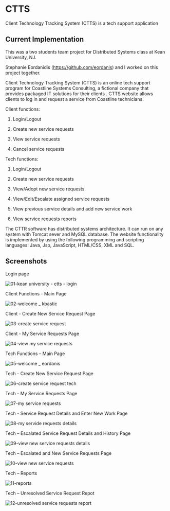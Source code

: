 # CTTS
Client Technology Tracking System (CTTS) is a tech support application

## Current Implementation
This was a two students team project for Distributed Systems class at Kean University, NJ.

Stephanie Eordanidis (https://github.com/eordanis) and I worked on this project together.

Client Technology Tracking System (CTTS) is an online tech support program for Coastline Systems Consulting, a fictional company that provides packaged IT solutions for their clients
.
CTTS website allows clients to log in and request a service from Coastline technicians.

Client functions:

1.	Login/Logout

2.	Create new service requests

3.	View service requests

4.	Cancel service requests

Tech functions:

1.	Login/Logout

2.	Create new service requests

3.	View/Adopt new service requests

4.	View/Edit/Escalate assigned service requests

5.	View previous service details and add new service work

6.	View service requests reports

The CTTR software has distributed systems architecture. It can run on any system with Tomcat sever and MySQL database. The website functionality is implemented by using the following programming and scripting languages: Java, Jsp, JavaScript, HTML/CSS, XML and SQL.

## Screenshots

Login page

![01-kean university - ctts - login](https://user-images.githubusercontent.com/30803397/30335768-35f4dbfe-97b1-11e7-8da6-4c62bf722f3f.jpg)

Client Functions - Main Page

![02-welcome _ kbastic](https://user-images.githubusercontent.com/30803397/30335776-39d1fc3e-97b1-11e7-8533-c6bdd33b810a.jpg)

Client - Create New Service Request Page

![03-create service request](https://user-images.githubusercontent.com/30803397/30335781-3d2f94b8-97b1-11e7-8627-b97acd431c7d.jpg)

Client - My Service Requests Page

![04-view my service requests](https://user-images.githubusercontent.com/30803397/30335791-40708592-97b1-11e7-87e3-b17c4d391218.jpg)

Tech Functions – Main Page

![05-welcome _ eordanis](https://user-images.githubusercontent.com/30803397/30335799-44c8663c-97b1-11e7-9b80-ce065c372698.jpg)

Tech - Create New Service Request Page

![06-create service request tech](https://user-images.githubusercontent.com/30803397/30335810-4c120a7e-97b1-11e7-82d3-71ae9cd2a9e1.jpg)

Tech - My Service Requests Page

![07-my service requests](https://user-images.githubusercontent.com/30803397/30335815-4f877eaa-97b1-11e7-9832-68edf39f700c.jpg)

Tech - Service Request Details and Enter New Work Page

![08-my servide requests details](https://user-images.githubusercontent.com/30803397/30335818-528f59e2-97b1-11e7-82ea-89c4352ed815.jpg)

Tech – Escalated Service Request Details and History Page

![09-view new service requests details](https://user-images.githubusercontent.com/30803397/30335826-556596d6-97b1-11e7-9423-af22474d61fc.jpg)

Tech – Escalated and New Service Requests Page

![10-view new service requests](https://user-images.githubusercontent.com/30803397/30335829-584026e6-97b1-11e7-952d-3ef0874026b1.jpg)

Tech – Reports

![11-reports](https://user-images.githubusercontent.com/30803397/30335832-5b482a00-97b1-11e7-88b9-9bd1e8da1b15.jpg)

Tech – Unresolved Service Request Repot

![12-unresolved service requests report](https://user-images.githubusercontent.com/30803397/30335840-5ebbfc3e-97b1-11e7-91fa-c0ec17d9431b.jpg)







